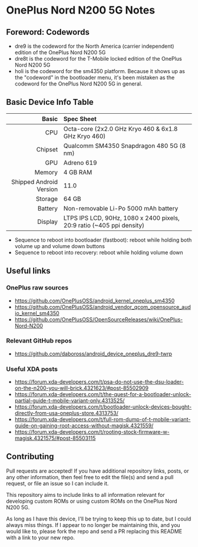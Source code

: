 OnePlus Nord N200 5G Notes
==========================

## Foreword: Codewords

- dre9 is the codeword for the North America (carrier independent) edition of the OnePlus Nord N200 5G
- dre8t is the codeword for the T-Mobile locked edition of the OnePlus Nord N200 5G
- holi is the codeword for the sm4350 platform. Because it shows up as the "codeword" in the bootloader menu, it's
  been mistaken as the codeword for the OnePlus Nord N200 5G in general.

## Basic Device Info Table

| Basic                   | Spec Sheet                                                            |
| -----------------------:|:--------------------------------------------------------------------- |
| CPU                     | Octa-core (2x2.0 GHz Kryo 460 & 6x1.8 GHz Kryo 460)                   |
| Chipset                 | Qualcomm SM4350 Snapdragon 480 5G (8 nm)                              |
| GPU                     | Adreno 619                                                            |
| Memory                  | 4 GB RAM                                                              |
| Shipped Android Version | 11.0                                                                  |
| Storage                 | 64 GB                                                                 |
| Battery                 | Non-removable Li-Po 5000 mAh battery                                  |
| Display                 | LTPS IPS LCD, 90Hz, 1080 x 2400 pixels, 20:9 ratio (~405 ppi density) |

- Sequence to reboot into bootloader (fastboot): reboot while holding both volume up and volume down buttons
- Sequence to reboot into recovery: reboot while holding volume down

## Useful links

### OnePlus raw sources

- https://github.com/OnePlusOSS/android_kernel_oneplus_sm4350
- https://github.com/OnePlusOSS/android_vendor_qcom_opensource_audio_kernel_sm4350
- https://github.com/OnePlusOSS/OpenSourceReleases/wiki/OnePlus-Nord-N200

### Relevant GitHub repos

- https://github.com/daboross/android_device_oneplus_dre9-twrp

### Useful XDA posts

- https://forum.xda-developers.com/t/psa-do-not-use-the-dsu-loader-on-the-n200-you-will-brick.4321623/#post-85502909
- https://forum.xda-developers.com/t/the-quest-for-a-bootloader-unlock-partial-guide-t-mobile-variant-only.4313525/
- https://forum.xda-developers.com/t/bootloader-unlock-devices-bought-directly-from-usa-oneplus-store.4313753/
- https://forum.xda-developers.com/t/full-rom-dump-of-t-mobile-variant-guide-on-gaining-root-access-without-magisk.4321559/
- https://forum.xda-developers.com/t/rooting-stock-firmware-w-magisk.4321575/#post-85503115

## Contributing

Pull requests are accepted! If you have additional repository links, posts, or any other information, then feel free to
edit the file(s) and send a pull request, or file an issue so I can include it.

This repository aims to include links to all information relevant for developing custom ROMs or using custom ROMs on the
OnePlus Nord N200 5G.

As long as I have this device, I'll be trying to keep this up to date, but I could always miss things. If I appear to no
longer be maintaining this, and you would like to, please fork the repo and send a PR replacing this README with a link
to your new repo.
